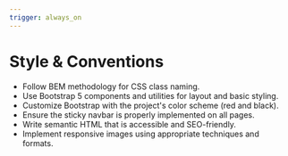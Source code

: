 ```yaml
---
trigger: always_on
---
```


# Style & Conventions

- Follow BEM methodology for CSS class naming.
- Use Bootstrap 5 components and utilities for layout and basic styling.
- Customize Bootstrap with the project's color scheme (red and black).
- Ensure the sticky navbar is properly implemented on all pages.
- Write semantic HTML that is accessible and SEO-friendly.
- Implement responsive images using appropriate techniques and formats.